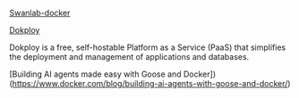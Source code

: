 [Swanlab-docker](https://juejin.cn/post/7481581787406827559)

[Dokploy](https://github.com/Dokploy/dokploy)

Dokploy is a free, self-hostable Platform as a Service (PaaS) that simplifies the deployment and management of applications and databases.

[Building AI agents made easy with Goose and Docker])(https://www.docker.com/blog/building-ai-agents-with-goose-and-docker/)
